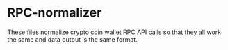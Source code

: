# RPC-normalizer

These files normalize crypto coin wallet RPC API calls so that they all work the same and data output is the same format. 
